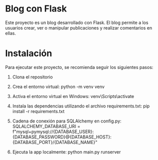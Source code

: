 # Blog con Flask

Este proyecto es un blog desarrollado con Flask.
El blog permite a los usuarios crear, ver o manipular publicaciones y realizar comentarios en ellas.

# Instalación

Para ejecutar este proyecto, se recomienda seguir los siguientes pasos:

1. Clona el repositorio

2. Crea el entorno virtual:
python -m venv venv
     
3. Activa el entorno virtual en Windows:
venv\Scripts\activate

4. Instala las dependencias utilizando el archivo requirements.txt:
pip install -r requirements.txt

5. Cadena de conexión para SQLAlchemy en config.py:
   SQLALCHEMY_DATABASE_URI = f"mysql+pymysql://{DATABASE_USER}:{DATABASE_PASSWORD}@{DATABASE_HOST}:{DATABASE_PORT}/{DATABASE_NAME}"

7. Ejecuta la app localmente:
python main.py runserver
